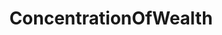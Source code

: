 ---
title: ConcentrationOfWealth
crosslinks:
- politics
- TrueReddit
- news
- Anarchism
- ukpolitics
- Political_Revolution
---